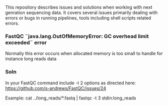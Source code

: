 This repository describes issues and solutions when working with next genration sequencing data. It covers several issues primarily dealing with errors or bugs in running pipelines, tools including shell scripts related errors.

### FastQC ¨java.lang.OutOfMemoryError: GC overhead limit exceeded¨ error
Normally this error occurs when allocated memory is too small to handle for instance long reads data

### Soln
In your FastQC command include -t 2 options as directed here: https://github.com/s-andrews/FastQC/issues/24

Example:
cat ../long_reads/*.fastq | fastqc -t 3 stdin:long_reads


